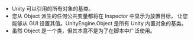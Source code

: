 - Unity 可以引用的所有对象的基类。
- 您从 Object 派生的任何公共变量都将在 Inspector 中显示为放置目标， 让您能够从 GUI 设置其值。UnityEngine.Object 是所有 Unity 内置对象的基类。
- 虽然 Object 是一个类，但其本意不是为了在脚本中广泛使用。